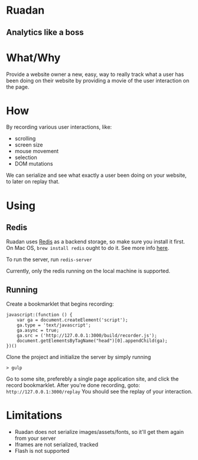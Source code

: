 # Ruadan
## Analytics like a boss

# What/Why

Provide a website owner a new, easy, way to really track what a user has been doing on their website by providing a movie of the user interaction on the page.

# How

By recording various user interactions, like:

* scrolling
* screen size
* mouse movement
* selection
* DOM mutations

We can serialize and see what exactly a user been doing on your website, to later on replay that.

# Using

## Redis
Ruadan uses [Redis](http://redis.io/) as a backend storage, so make sure you install it first.
On Mac OS, `brew install redis` ought to do it. See more info [here](http://redis.io/download).

To run the server, run `redis-server`

Currently, only the redis running on the local machine is supported.

## Running

Create a bookmarklet that begins recording:

```
javascript:(function () {  
	var ga = document.createElement('script');  
	ga.type = 'text/javascript';  
	ga.async = true;  
	ga.src = ('http://127.0.0.1:3000/build/recorder.js');
	document.getElementsByTagName("head")[0].appendChild(ga);
})()
```


Clone the project and initialize the server by simply running

```
> gulp
```

Go to some site, preferebly a single page application site, and click the record bookmarklet.
After you're done recording, goto: ``` http://127.0.0.1:3000/replay ```
You should see the replay of your interaction.

# Limitations

* Ruadan does not serialize images/assets/fonts, so it'll get them again from your server
* Iframes are not serialized, tracked
* Flash is not supported
